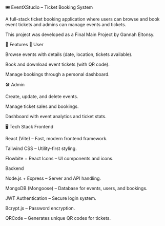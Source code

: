 🎟️ EventXStudio – Ticket Booking System

A full-stack ticket booking application where users can browse and book event tickets and admins can manage events and tickets.

This project was developed as a Final Main Project by Gannah Eltonsy.

🚀 Features
👤 User

Browse events with details (date, location, tickets available).

Book and download event tickets (with QR code).

Manage bookings through a personal dashboard.

🛠️ Admin

Create, update, and delete events.

Manage ticket sales and bookings.

Dashboard with event analytics and ticket stats.

🖥️ Tech Stack
Frontend

React (Vite) – Fast, modern frontend framework.

Tailwind CSS – Utility-first styling.

Flowbite + React Icons – UI components and icons.

Backend

Node.js + Express – Server and API handling.

MongoDB (Mongoose) – Database for events, users, and bookings.

JWT Authentication – Secure login system.

Bcrypt.js – Password encryption.

QRCode – Generates unique QR codes for tickets.
